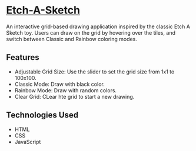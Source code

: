 # [Etch-A-Sketch](https://chetpls.github.io/etch-a-sketch/)

An interactive grid-based drawing application inspired by the classic Etch A Sketch toy. Users can draw on the grid by hovering over the tiles, and switch between Classic and Rainbow coloring modes.

## Features
- Adjustable Grid Size: Use the slider to set the grid size from 1x1 to 100x100.
- Classic Mode: Draw with black color.
- Rainbow Mode: Draw with random colors.
- Clear Grid: CLear hte grid to start a new drawing.
  
## Technologies Used
- HTML
- CSS
- JavaScript
